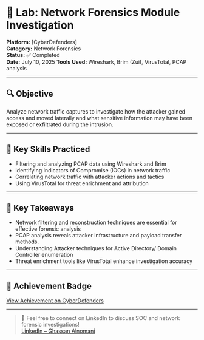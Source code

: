 # 🧪 Lab: Network Forensics Module Investigation

**Platform:** [CyberDefenders]   
**Category:** Network Forensics  
**Status:** ✅ Completed  
**Date:** July 10, 2025 
**Tools Used:** Wireshark, Brim (Zui), VirusTotal, PCAP analysis

---

## 🔍 Objective  
Analyze network traffic captures to investigate how the attacker gained access and moved laterally and what sensitive information may have been exposed or exfiltrated during the intrusion.

---

## 🧰 Key Skills Practiced

- Filtering and analyzing PCAP data using Wireshark and Brim  
- Identifying Indicators of Compromise (IOCs) in network traffic  
- Correlating network traffic with attacker actions and tactics  
- Using VirusTotal for threat enrichment and attribution  

---

## 🧠 Key Takeaways

- Network filtering and reconstruction techniques are essential for effective forensic analysis  
- PCAP analysis reveals attacker infrastructure and payload transfer methods.
- Understanding Attacker techniques for Active Directory/ Domain Controller enumeration
- Threat enrichment tools like VirusTotal enhance investigation accuracy  


---

## 🔗 Achievement Badge  
[View Achievement on CyberDefenders](https://cyberdefenders.org/online-labs/achievements/GhassanALNumani/network-forensics-module-investigation/)

---

> 💬 Feel free to connect on LinkedIn to discuss SOC and network forensic investigations!  
> [LinkedIn – Ghassan Alnomani](https://www.linkedin.com/in/ghassan-alnomani/)
